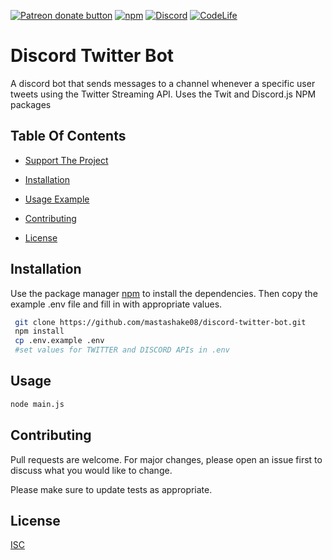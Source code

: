 [![Patreon donate button](https://img.shields.io/badge/patreon-donate-yellow.svg)](https://www.patreon.com/mastashake08)
[![npm](https://img.shields.io/npm/v/buttplug.svg)](https://npmjs.com/package/discord-twitter-bot)
[![Discord](https://img.shields.io/badge/Discord-Join%20My%20Server-blue)](https://discord.gg/DMbMmQvvQh)
[![CodeLife](https://img.shields.io/badge/Code%20Life-Join%20The%20Team-brightgreen)](https://bit.ly/30vZro9)

# Discord Twitter Bot

A discord bot that sends messages to a channel whenever a specific user tweets using the Twitter Streaming API. Uses the Twit and Discord.js NPM packages


## Table Of Contents

- [Support The Project](#support)
- [Installation](#installation)

- [Usage Example](#usage)
- [Contributing](#contributing)
- [License](#license)

## Installation

Use the package manager [npm](https://npmjs.org) to install the dependencies. Then copy the example .env file and fill in with appropriate values.

```bash
 git clone https://github.com/mastashake08/discord-twitter-bot.git
 npm install
 cp .env.example .env
 #set values for TWITTER and DISCORD APIs in .env

```

## Usage

```bash
node main.js
```

## Contributing
Pull requests are welcome. For major changes, please open an issue first to discuss what you would like to change.

Please make sure to update tests as appropriate.

## License
[ISC](https://choosealicense.com/licenses/isc/)
